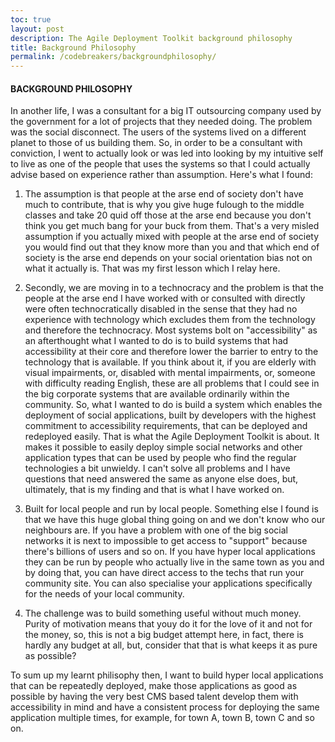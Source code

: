 ```yaml
---
toc: true
layout: post
description: The Agile Deployment Toolkit background philosophy
title: Background Philosophy
permalink: /codebreakers/backgroundphilosophy/
---
```

#### BACKGROUND PHILOSOPHY

In another life, I was a consultant for a big IT outsourcing company used by the government for a lot of projects that they needed doing. The problem was the social disconnect. The users of the systems lived on a different planet to those of us building them. So, in order to be a consultant with conviction, I went to actually look or was led into looking by my intuitive self to live as one of the people that uses the systems so that I could actually advise based on experience rather than assumption. Here's what I found:

1. The assumption is that people at the arse end of society don't have much to contribute, that is why you give huge fulough to the middle classes and take 20 quid off those at the arse end because you don't think you get much bang for your buck from them. That's a very misled assumption if you actually mixed with people at the arse end of society you would find out that they know more than you and that which end of society is the arse end depends on your social orientation bias not on what it actually is. That was my first lesson which I relay here. 

2. Secondly, we are moving in to a technocracy and the problem is that the people at the arse end I have worked with or consulted with directly were often technocratically disabled in the sense that they had no experience with technology which excludes them from the technology and therefore the technocracy. Most systems bolt on "accessibility" as an afterthought what I wanted to do is to build systems that had accessibility at their core and therefore lower the barrier to entry to the technology that is available. If you think about it, if you are elderly with visual impairments, or, disabled with mental impairments, or, someone with difficulty reading English, these are all problems that I could see in the big corporate systems that are available ordinarily within the community. So, what I wanted to do is build a system which enables the deployment of social applications, built by developers with the highest commitment to accessibility requirements, that can be deployed and redeployed easily. That is what the Agile Deployment Toolkit is about. It makes it possible to easily deploy simple social networks and other application types that can be used by people who find the regular technologies a bit unwieldy. I can't solve all problems and I have questions that need answered the same as anyone else does, but, ultimately, that is my finding and that is what I have worked on. 

3. Built for local people and run by local people. Something else I found is that we have this huge global thing going on and we don't know who our neighbours are. If you have a problem with one of the big social networks it is next to impossible to get access to "support" because there's billions of users and so on. If you have hyper local applications they can be run by people who actually live in the same town as you and by doing that, you can have direct access to the techs that run your community site. You can also specialise your applications specifically for the needs of your local community.

4. The challenge was to build something useful without much money. Purity of motivation means that youy do it for the love of it and not for the money, so, this is not a big budget attempt here, in fact, there is hardly any budget at all, but, consider that that is what keeps it as pure as possible?

To sum up my learnt philisophy then, I want to build hyper local applications that can be repeatedly deployed, make those applications as good as possible by having the very best CMS based talent develop them with accessibility in mind and have a consistent process for deploying the same application multiple times, for example, for town A, town B, town C and so on. 
